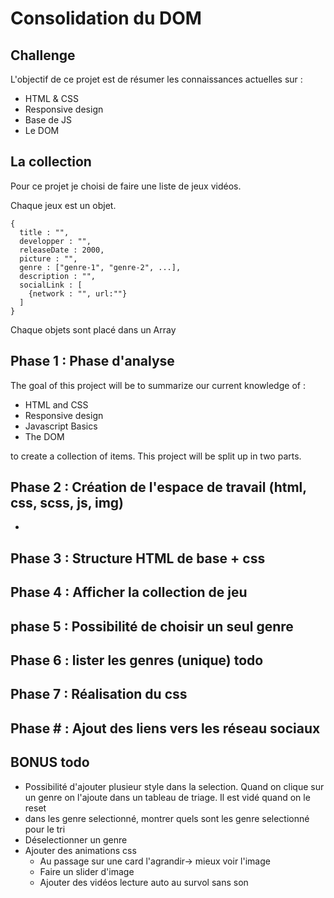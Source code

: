 # Consolidation du DOM

## Challenge

L'objectif de ce projet est de résumer les connaissances actuelles sur :

- HTML & CSS
- Responsive design
- Base de JS
- Le DOM

## La collection

Pour ce projet je choisi de faire une liste de jeux vidéos.

Chaque jeux est un objet.

```
{
  title : "",
  developper : "",
  releaseDate : 2000,
  picture : "",
  genre : ["genre-1", "genre-2", ...],
  description : "",
  socialLink : [
    {network : "", url:""}
  ]
}
```

Chaque objets sont placé dans un Array

## Phase 1 : Phase d'analyse

The goal of this project will be to summarize our current knowledge of :

- HTML and CSS
- Responsive design
- Javascript Basics
- The DOM

to create a collection of items. This project will be split up in two parts.

## Phase 2 : Création de l'espace de travail (html, css, scss, js, img)

-

## Phase 3 : Structure HTML de base + css

## Phase 4 : Afficher la collection de jeu

## phase 5 : Possibilité de choisir un seul genre

## Phase 6 : lister les genres (unique) todo

## Phase 7 : Réalisation du css

## Phase # : Ajout des liens vers les réseau sociaux

## BONUS todo

- Possibilité d'ajouter plusieur style dans la selection. Quand on clique sur un genre on l'ajoute dans un tableau de triage. Il est vidé quand on le reset
- dans les genre selectionné, montrer quels sont les genre selectionné pour le tri
- Déselectionner un genre
- Ajouter des animations css
  - Au passage sur une card l'agrandir-> mieux voir l'image
  - Faire un slider d'image
  - Ajouter des vidéos lecture auto au survol sans son

```

```
